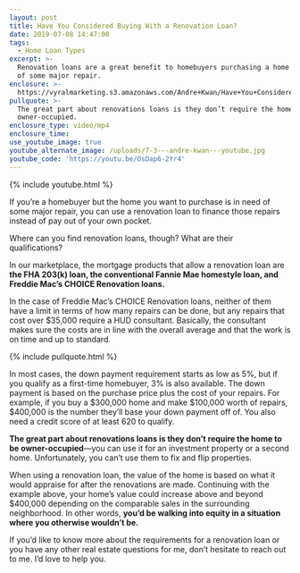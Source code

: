 ```yaml
---
layout: post
title: Have You Considered Buying With a Renovation Loan?
date: 2019-07-08 14:47:00
tags:
  - Home Loan Types
excerpt: >-
  Renovation loans are a great benefit to homebuyers purchasing a home in need
  of some major repair.
enclosure: >-
  https://vyralmarketing.s3.amazonaws.com/Andre+Kwan/Have+You+Considered+Buying+With+a+Renovation+Loan_.mp4
pullquote: >-
  The great part about renovations loans is they don’t require the home to be
  owner-occupied.
enclosure_type: video/mp4
enclosure_time:
use_youtube_image: true
youtube_alternate_image: /uploads/7-3---andre-kwan---youtube.jpg
youtube_code: 'https://youtu.be/OsDap6-2Yr4'
---
```


{% include youtube.html %}

If you’re a homebuyer but the home you want to purchase is in need of some major repair, you can use a renovation loan to finance those repairs instead of pay out of your own pocket.&nbsp;

Where can you find renovation loans, though? What are their qualifications?&nbsp;

In our marketplace, the mortgage products that allow a renovation loan are **the FHA 203(k) loan, the conventional Fannie Mae homestyle loan, and Freddie Mac’s CHOICE Renovation loans.&nbsp;**

In the case of Freddie Mac’s CHOICE Renovation loans, neither of them have a limit in terms of how many repairs can be done, but any repairs that cost over $35,000 require a HUD consultant. Basically, the consultant makes sure the costs are in line with the overall average and that the work is on time and up to standard.

{% include pullquote.html %}

In most cases, the down payment requirement starts as low as 5%, but if you qualify as a first-time homebuyer, 3% is also available. The down payment is based on the purchase price plus the cost of your repairs. For example, if you buy a $300,000 home and make $100,000 worth of repairs, $400,000 is the number they’ll base your down payment off of. You also need a credit score of at least 620 to qualify.&nbsp;

**The great part about renovations loans is they don’t require the home to be owner-occupied**—you can use it for an investment property or a second home. Unfortunately, you can’t use them to fix and flip properties.&nbsp;

When using a renovation loan, the value of the home is based on what it would appraise for after the renovations are made. Continuing with the example above, your home’s value could increase above and beyond $400,000 depending on the comparable sales in the surrounding neighborhood. In other words, **you’d be walking into equity in a situation where you otherwise wouldn’t be. &nbsp;**

If you’d like to know more about the requirements for a renovation loan or you have any other real estate questions for me, don’t hesitate to reach out to me. I’d love to help you.